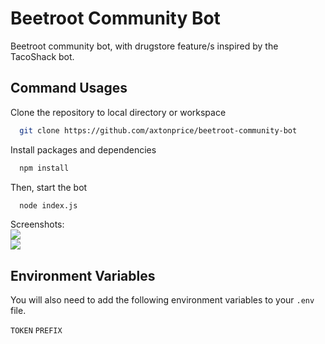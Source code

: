 
# Beetroot Community Bot

<!-- <img width="450" height= "250" src="https://cdn.discordapp.com/attachments/954596313197080586/955212383561867274/repository-open-graph-template.png"> -->

Beetroot community bot, with drugstore feature/s inspired by the TacoShack bot.
## Command Usages

Clone the repository to local directory or workspace
```bash
  git clone https://github.com/axtonprice/beetroot-community-bot
```
Install packages and dependencies
```bash
  npm install
```
Then, start the bot
```bash
  node index.js
```

Screenshots:
<br>
<img src="https://cdn.discordapp.com/attachments/954596313197080586/955207873720373329/0LS1XVnsd1.png"><br>
<img src="https://cdn.discordapp.com/attachments/954596313197080586/955207920126132234/3KT16m8lIF.png">


## Environment Variables

You will also need to add the following environment variables to your `.env` file.

`TOKEN`
`PREFIX`

